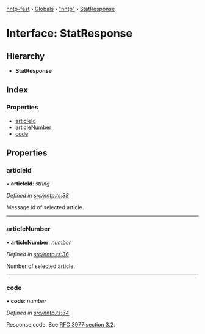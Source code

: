 [nntp-fast](../README.md) › [Globals](../globals.md) › ["nntp"](../modules/_nntp_.md) › [StatResponse](_nntp_.statresponse.md)

# Interface: StatResponse

## Hierarchy

* **StatResponse**

## Index

### Properties

* [articleId](_nntp_.statresponse.md#articleid)
* [articleNumber](_nntp_.statresponse.md#articlenumber)
* [code](_nntp_.statresponse.md#code)

## Properties

###  articleId

• **articleId**: *string*

*Defined in [src/nntp.ts:38](https://github.com/DasKraken/nntp-fast/blob/fe1dce3/src/nntp.ts#L38)*

Message id of selected article.

___

###  articleNumber

• **articleNumber**: *number*

*Defined in [src/nntp.ts:36](https://github.com/DasKraken/nntp-fast/blob/fe1dce3/src/nntp.ts#L36)*

Number of selected article.

___

###  code

• **code**: *number*

*Defined in [src/nntp.ts:34](https://github.com/DasKraken/nntp-fast/blob/fe1dce3/src/nntp.ts#L34)*

Response code. See [RFC 3977 section 3.2](https://tools.ietf.org/html/rfc3977#section-3.2).
